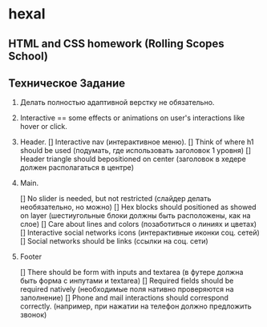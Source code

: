 # hexal
## HTML and CSS homework (Rolling Scopes School)
## Техническое Задание

1. Делать полностью адаптивной верстку не обязательно.
2. Interactive == some effects or animations on user's interactions like hover or click.

3. Header.
    [] Interactive nav (интерактивное меню).
    [] Think of where h1 should be used (подумать, где использовать заголовок 1 уровня)
    [] Header triangle should bepositioned on center (заголовок в хедере должен располагаться в центре)

4. Main.

    [] No slider is needed, but not restricted (слайдер делать необязательно, но можно)
    [] Hex blocks should positioned as showed on layer (шестиугольные блоки должны быть расположены, как на слое)
    [] Care about lines and colors (позаботиться о линиях и цветах)
    [] Interactive social networks icons (интерактивные иконки соц. сетей)
    [] Social networks should be links (ссылки на соц. сети)

5. Footer

    [] There should be form with inputs and textarea (в футере должна быть форма с инпутами и textarea)
    [] Required fields should be required natively (необходимые поля нативно проверяются на заполнение)
    [] Phone and mail interactions should correspond correctly. (например, при нажатии на телефон должно предложить звонок)

